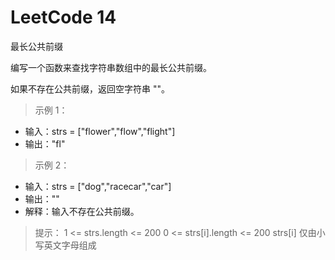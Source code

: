 # LeetCode 14
最长公共前缀

编写一个函数来查找字符串数组中的最长公共前缀。

如果不存在公共前缀，返回空字符串 ""。


>示例 1：
- 输入：strs = ["flower","flow","flight"]
- 输出："fl"

>示例 2：
- 输入：strs = ["dog","racecar","car"]
- 输出：""
- 解释：输入不存在公共前缀。
 

>提示：
1 <= strs.length <= 200
0 <= strs[i].length <= 200
strs[i] 仅由小写英文字母组成